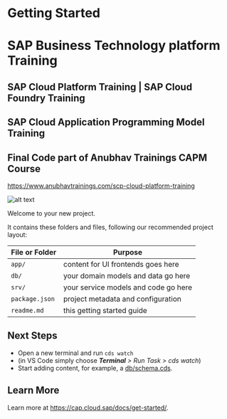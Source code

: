 # Getting Started
# SAP Business Technology platform Training 
## SAP Cloud Platform Training | SAP Cloud Foundry Training
## SAP Cloud Application Programming Model Training
## Final Code part of Anubhav Trainings CAPM Course

https://www.anubhavtrainings.com/scp-cloud-platform-training

![alt text](https://static.wixstatic.com/media/74c3a1_630acacc73ec437fa3b34f61373a0d70~mv2.gif)


Welcome to your new project.

It contains these folders and files, following our recommended project layout:

File or Folder | Purpose
---------|----------
`app/` | content for UI frontends goes here
`db/` | your domain models and data go here
`srv/` | your service models and code go here
`package.json` | project metadata and configuration
`readme.md` | this getting started guide


## Next Steps

- Open a new terminal and run `cds watch` 
- (in VS Code simply choose _**Terminal** > Run Task > cds watch_)
- Start adding content, for example, a [db/schema.cds](db/schema.cds).


## Learn More

Learn more at https://cap.cloud.sap/docs/get-started/.
